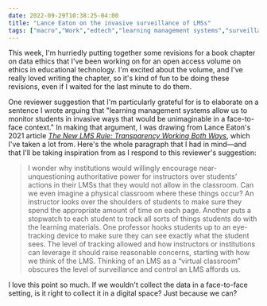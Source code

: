 ```yaml
---
date: 2022-09-29T10:38:25-04:00
title: "Lance Eaton on the invasive surveillance of LMSs"
tags: ["macro","Work","edtech","learning management systems","surveillance","privacy","data ethics"]
---
```

This week, I'm hurriedly putting together some revisions for a book chapter on data ethics that I've been working on for an open access volume on ethics in educational technology. I'm excited about the volume, and I've really loved writing the chapter, so it's kind of fun to be doing these revisions, even if I waited for the last minute to do them. 

One reviewer suggestion that I'm particularly grateful for is to elaborate on a sentence I wrote arguing that "learning management systems allow us  to monitor students in invasive ways that would be unimaginable in a face-to-face context." In making that argument, I was drawing from Lance Eaton's 2021 article *[The New LMS Rule: Transparency Working Both Ways](https://jitp.commons.gc.cuny.edu/the-new-lms-rule-transparency-working-both-ways/)*, which I've taken a lot from. Here's the whole paragraph that I had in mind—and that I'll be taking inspiration from as I respond to this reviewer's suggestion: 

> I wonder why institutions would willingly encourage near-unquestioning authoritative power for instructors over students’ actions in their LMSs that they would not allow in the classroom. Can we even imagine a physical classroom where these things occur? An instructor looks over the shoulders of students to make sure they spend the appropriate amount of time on each page. Another puts a stopwatch to each student to track all sorts of things students do with the learning materials. One professor hooks students up to an eye-tracking device to make sure they can see exactly what the student sees. The level of tracking allowed and how instructors or institutions can leverage it should raise reasonable concerns, starting with how we think of the LMS. Thinking of an LMS as a “virtual classroom” obscures the level of surveillance and control an LMS affords us.

I love this point so much. If we wouldn't collect the data in a face-to-face setting, is it right to collect it in a digital space? Just because we can? 